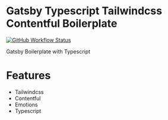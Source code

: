 # Gatsby Typescript Tailwindcss Contentful Boilerplate

[![GitHub Workflow Status](https://img.shields.io/github/workflow/status/ersanyamarya/gatsby-typescript-tailwindcss-contentful-boilerplate/Github%20Pages?label=Available%20on%20Sandbox&logo=github&style=for-the-badge)](https://ersanyamarya.github.io/gatsby-typescript-tailwindcss-contentful-boilerplate/)

Gatsby Boilerplate with Typescript

# Features

- Tailwindcss
- Contentful
- Emotions
- Typescript
